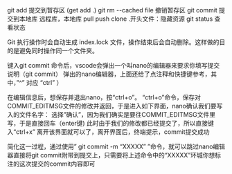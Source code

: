git add 提交到暂存区 (get add .)
git rm --cached file 撤销暂存区
git commit  提交到本地库
远程库，本地库   pull push clone
.开头文件：隐藏资源
git status 查看状态

Git 执行操作时会自动生成 index.lock 文件，操作结束后会自动删除。这样做的目的是避免同时操作同一个文件夹。

键入git commit 命令后，vscode会弹出一个叫nano的编辑器来要求你填写提交说明（git commit）
弹出的nano编辑器，上面还给了点注释和快捷键参考，其中，”^” 对应 “ctrl” ）

在编辑信息后，想保存并退出nano，按“ctrl+o”。
“ctrl+o”命令，保存对COMMIT_EDITMSG文件的修改并返回，于是进入如下界面，nano确认我们要写入的文件名字：
选择”确认”，因为我们确实是要往COMMIT_EDITMSG文件里写，于是直接回车（enter键)
此时由于我们的修改都已经提交了，所以直接键入“ctrl+x” 离开该界面就可以了，离开界面后，终端提示，commit提交成功

简化这一过程，通过使用” git commit -m “XXXXX” ”命令，就可以跳过nano编辑器直接将git commit附带到提交上，只需要将上述命令中的“XXXXX”环城你想标注的这次提交的commit内容即可